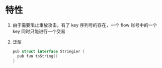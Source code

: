 # 特性
1. 由于需要阻止重放攻击，有了 key 序列号的存在，一个 flow 账号中的一个 key 同时只能进行一个交易




1. 泛型
	<p id="kBHXDn8vQwRnRgsuZMXT19">
	
	```Go
	pub struct interface Stringier {
	  pub fun toString()
	}
	```
	
	
	</p>


